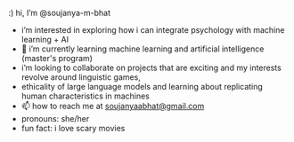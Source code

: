 :) hi, I’m @soujanya-m-bhat
- i’m interested in exploring how i can integrate psychology with machine learning + AI
- 🌱 i’m currently learning machine learning and artificial intelligence (master's program)
- i’m looking to collaborate on projects that are exciting and my interests revolve around linguistic games,
- ethicality of large language models and learning about replicating human characteristics in machines
- 📫 how to reach me at soujanyaabhat@gmail.com
- pronouns: she/her
- fun fact: i love scary movies 
